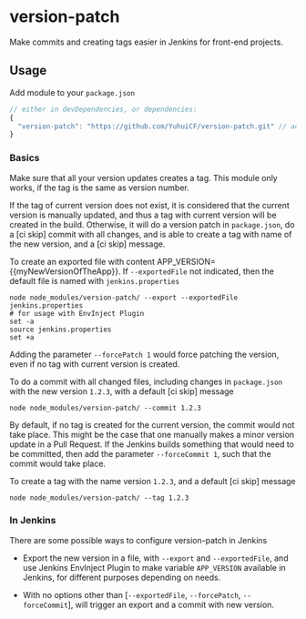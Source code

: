 # version-patch

Make commits and creating tags easier in Jenkins for front-end projects.

## Usage

Add module to your `package.json`
```javascript
// either in devDependencies, or dependencies:
{
  "version-patch": "https://github.com/YuhuiCF/version-patch.git" // additionally with #master or #X.XX.XX
}
```

### Basics

Make sure that all your version updates creates a tag.
This module only works, if the tag is the same as version number.

If the tag of current version does not exist, it is considered that the current version is manually updated, and thus a tag with current version will be created in the build.
Otherwise, it will do a version patch in `package.json`, do a [ci skip] commit with all changes, and is able to create a tag with name of the new version, and a [ci skip] message.


To create an exported file with content APP_VERSION={{myNewVersionOfTheApp}}.
If `--exportedFile` not indicated, then the default file is named with `jenkins.properties`
```shell
node node_modules/version-patch/ --export --exportedFile jenkins.properties
# for usage with EnvInject Plugin
set -a
source jenkins.properties
set +a
```
Adding the parameter `--forcePatch 1` would force patching the version, even if no tag with current version is created.

To do a commit with all changed files, including changes in `package.json` with the new version `1.2.3`, with a default [ci skip] message
```shell
node node_modules/version-patch/ --commit 1.2.3
```
By default, if no tag is created for the current version, the commit would not take place.
This might be the case that one manually makes a minor version update in a Pull Request.
If the Jenkins builds something that would need to be committed, then add the parameter `--forceCommit 1`, such that the commit would take place.

To create a tag with the name version `1.2.3`, and a default [ci skip] message
```shell
node node_modules/version-patch/ --tag 1.2.3
```

### In Jenkins

There are some possible ways to configure version-patch in Jenkins

* Export the new version in a file, with `--export` and `--exportedFile`, and use Jenkins EnvInject Plugin to make variable `APP_VERSION` available in Jenkins, for different purposes depending on needs.

* With no options other than [`--exportedFile`, `--forcePatch`, `--forceCommit`], will trigger an export and a commit with new version.
